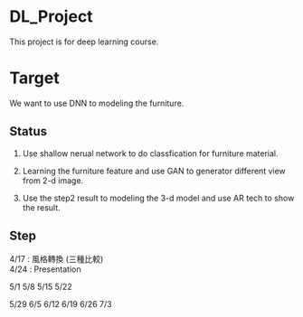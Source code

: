 # DL_Project
This project is for deep learning course.


# Target
We want to use DNN to modeling the furniture.



## Status
1. Use shallow nerual network to do classfication for furniture material.

2. Learning the furniture feature and use GAN to generator different view from 2-d image.

3. Use the step2 result to modeling the 3-d model and use AR tech to show the result.



## Step


4/17 :  風格轉換 (三種比較)  
4/24 : Presentation  


5/1 
5/8
5/15
5/22


5/29
6/5
6/12
6/19
6/26
7/3



